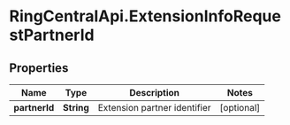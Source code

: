 # RingCentralApi.ExtensionInfoRequestPartnerId

## Properties
Name | Type | Description | Notes
------------ | ------------- | ------------- | -------------
**partnerId** | **String** | Extension partner identifier | [optional] 


